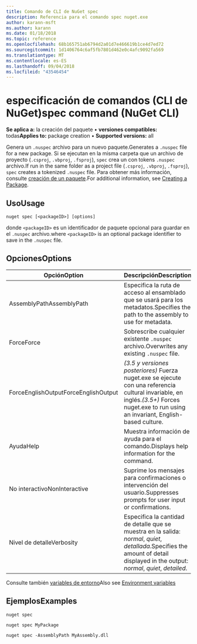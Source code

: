 ```yaml
---
title: Comando de CLI de NuGet spec
description: Referencia para el comando spec nuget.exe
author: karann-msft
ms.author: karann
ms.date: 01/18/2018
ms.topic: reference
ms.openlocfilehash: 68b165751ab6794d2a01d7e466619b1ce4d7ed72
ms.sourcegitcommit: 1d1406764c6af5fb7801d462e0c4afc9092fa569
ms.translationtype: MT
ms.contentlocale: es-ES
ms.lasthandoff: 09/04/2018
ms.locfileid: "43546454"
---
```

# <a name="spec-command-nuget-cli"></a><span data-ttu-id="d6db0-103">especificación de comandos (CLI de NuGet)</span><span class="sxs-lookup"><span data-stu-id="d6db0-103">spec command (NuGet CLI)</span></span>

<span data-ttu-id="d6db0-104">**Se aplica a:** la creación del paquete &bullet; **versiones compatibles:** todas</span><span class="sxs-lookup"><span data-stu-id="d6db0-104">**Applies to:** package creation &bullet; **Supported versions:** all</span></span>

<span data-ttu-id="d6db0-105">Genera un `.nuspec` archivo para un nuevo paquete.</span><span class="sxs-lookup"><span data-stu-id="d6db0-105">Generates a `.nuspec` file for a new package.</span></span> <span data-ttu-id="d6db0-106">Si se ejecutan en la misma carpeta que un archivo de proyecto (`.csproj`, `.vbproj`, `.fsproj`), `spec` crea un con tokens `.nuspec` archivo.</span><span class="sxs-lookup"><span data-stu-id="d6db0-106">If run in the same folder as a project file (`.csproj`, `.vbproj`, `.fsproj`), `spec` creates a tokenized `.nuspec` file.</span></span> <span data-ttu-id="d6db0-107">Para obtener más información, consulte [creación de un paquete](../create-packages/creating-a-package.md).</span><span class="sxs-lookup"><span data-stu-id="d6db0-107">For additional information, see [Creating a Package](../create-packages/creating-a-package.md).</span></span>

## <a name="usage"></a><span data-ttu-id="d6db0-108">Uso</span><span class="sxs-lookup"><span data-stu-id="d6db0-108">Usage</span></span>

```cli
nuget spec [<packageID>] [options]
```

<span data-ttu-id="d6db0-109">donde `<packageID>` es un identificador de paquete opcional para guardar en el `.nuspec` archivo.</span><span class="sxs-lookup"><span data-stu-id="d6db0-109">where `<packageID>` is an optional package identifier to save in the `.nuspec` file.</span></span>

## <a name="options"></a><span data-ttu-id="d6db0-110">Opciones</span><span class="sxs-lookup"><span data-stu-id="d6db0-110">Options</span></span>

| <span data-ttu-id="d6db0-111">Opción</span><span class="sxs-lookup"><span data-stu-id="d6db0-111">Option</span></span> | <span data-ttu-id="d6db0-112">Descripción</span><span class="sxs-lookup"><span data-stu-id="d6db0-112">Description</span></span> |
| --- | --- |
| <span data-ttu-id="d6db0-113">AssemblyPath</span><span class="sxs-lookup"><span data-stu-id="d6db0-113">AssemblyPath</span></span> | <span data-ttu-id="d6db0-114">Especifica la ruta de acceso al ensamblado que se usará para los metadatos.</span><span class="sxs-lookup"><span data-stu-id="d6db0-114">Specifies the path to the assembly to use for metadata.</span></span> |
| <span data-ttu-id="d6db0-115">Force</span><span class="sxs-lookup"><span data-stu-id="d6db0-115">Force</span></span> | <span data-ttu-id="d6db0-116">Sobrescribe cualquier existente `.nuspec` archivo.</span><span class="sxs-lookup"><span data-stu-id="d6db0-116">Overwrites any existing `.nuspec` file.</span></span> |
| <span data-ttu-id="d6db0-117">ForceEnglishOutput</span><span class="sxs-lookup"><span data-stu-id="d6db0-117">ForceEnglishOutput</span></span> | <span data-ttu-id="d6db0-118">*(3.5 y versiones posteriores)*  Fuerza nuget.exe se ejecute con una referencia cultural invariable, en inglés.</span><span class="sxs-lookup"><span data-stu-id="d6db0-118">*(3.5+)* Forces nuget.exe to run using an invariant, English-based culture.</span></span> |
| <span data-ttu-id="d6db0-119">Ayuda</span><span class="sxs-lookup"><span data-stu-id="d6db0-119">Help</span></span> | <span data-ttu-id="d6db0-120">Muestra información de ayuda para el comando.</span><span class="sxs-lookup"><span data-stu-id="d6db0-120">Displays help information for the command.</span></span> |
| <span data-ttu-id="d6db0-121">No interactivo</span><span class="sxs-lookup"><span data-stu-id="d6db0-121">NonInteractive</span></span> | <span data-ttu-id="d6db0-122">Suprime los mensajes para confirmaciones o intervención del usuario.</span><span class="sxs-lookup"><span data-stu-id="d6db0-122">Suppresses prompts for user input or confirmations.</span></span> |
| <span data-ttu-id="d6db0-123">Nivel de detalle</span><span class="sxs-lookup"><span data-stu-id="d6db0-123">Verbosity</span></span> | <span data-ttu-id="d6db0-124">Especifica la cantidad de detalle que se muestra en la salida: *normal*, *quiet*, *detallada*.</span><span class="sxs-lookup"><span data-stu-id="d6db0-124">Specifies the amount of detail displayed in the output: *normal*, *quiet*, *detailed*.</span></span> |

<span data-ttu-id="d6db0-125">Consulte también [variables de entorno](cli-ref-environment-variables.md)</span><span class="sxs-lookup"><span data-stu-id="d6db0-125">Also see [Environment variables](cli-ref-environment-variables.md)</span></span>

## <a name="examples"></a><span data-ttu-id="d6db0-126">Ejemplos</span><span class="sxs-lookup"><span data-stu-id="d6db0-126">Examples</span></span>

```cli
nuget spec

nuget spec MyPackage

nuget spec -AssemblyPath MyAssembly.dll
```
